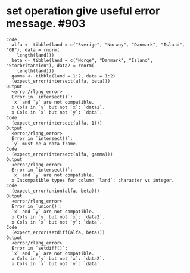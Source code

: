 # set operation give useful error message. #903

    Code
      alfa <- tibble(land = c("Sverige", "Norway", "Danmark", "Island", "GB"), data = rnorm(
        length(land)))
      beta <- tibble(land = c("Norge", "Danmark", "Island", "Storbritannien"), data2 = rnorm(
        length(land)))
      gamma <- tibble(land = 1:2, data = 1:2)
      (expect_error(intersect(alfa, beta)))
    Output
      <error/rlang_error>
      Error in `intersect()`:
      `x` and `y` are not compatible.
      x Cols in `y` but not `x`: `data2`.
      x Cols in `x` but not `y`: `data`.
    Code
      (expect_error(intersect(alfa, 1)))
    Output
      <error/rlang_error>
      Error in `intersect()`:
      `y` must be a data frame. 
    Code
      (expect_error(intersect(alfa, gamma)))
    Output
      <error/rlang_error>
      Error in `intersect()`:
      `x` and `y` are not compatible.
      x Incompatible types for column `land`: character vs integer.
    Code
      (expect_error(union(alfa, beta)))
    Output
      <error/rlang_error>
      Error in `union()`:
      `x` and `y` are not compatible.
      x Cols in `y` but not `x`: `data2`.
      x Cols in `x` but not `y`: `data`.
    Code
      (expect_error(setdiff(alfa, beta)))
    Output
      <error/rlang_error>
      Error in `setdiff()`:
      `x` and `y` are not compatible.
      x Cols in `y` but not `x`: `data2`.
      x Cols in `x` but not `y`: `data`.

